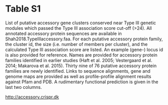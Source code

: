 # Table S1

List of putative accessory gene clusters conserved near Type III genetic modules which passed the Type III association score cut-off (>24). All annotated accessory protein sequences are available in Shah2018.TypeIIIaccessory.faa. For each putative accessory protein family, the cluster id, the size (i.e. number of members per cluster), and the calculated Type III association score are listed. An example (gene-) locus id is also provided for reference. Names are provided for accessory protein families identified in earlier studies (Haft et al. 2005; Vestergaard et al. 2014; Makarova et al. 2015). Thirty nine of 76 putative accessory protein families are newly identified. Links to sequence alignments, gene and genome maps are provided as well as profile-profile alignment results against Pfam and PDB. A rudimentary functional prediction is given in the last two columns.


http://accessory.crispr.dk

